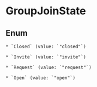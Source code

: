 
# GroupJoinState

## Enum


    * `Closed` (value: `"closed"`)

    * `Invite` (value: `"invite"`)

    * `Request` (value: `"request"`)

    * `Open` (value: `"open"`)



